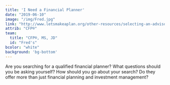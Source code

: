 ```yaml
---
title: 'I Need a Financial Planner'
date: "2019-06-10"
image: "/img/Fred.jpg"
link: "http://www.letsmakeaplan.org/other-resources/selecting-an-advisor"
attrib: "CFP®"
team:
  title: "CFP®, MS, JD"
  id: "Fred's"
bcolor: "white"
background: 'bg-bottom'
---
```

Are you searching for a qualified financial planner? What questions should you be asking yourself? How should you go about your search? Do they offer more than just financial planning and investment management?
